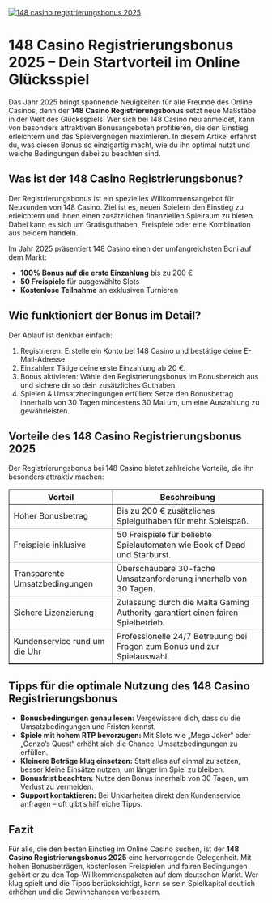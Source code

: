 [![148 casino registrierungsbonus 2025](https://123-caf.pages.dev/gitsignup.png)](https://vrmoo.ru/Bt82HjjY)

<h1>148 Casino Registrierungsbonus 2025 – Dein Startvorteil im Online Glücksspiel</h1>  <p>Das Jahr 2025 bringt spannende Neuigkeiten für alle Freunde des Online Casinos, denn der <strong>148 Casino Registrierungsbonus</strong> setzt neue Maßstäbe in der Welt des Glücksspiels. Wer sich bei 148 Casino neu anmeldet, kann von besonders attraktiven Bonusangeboten profitieren, die den Einstieg erleichtern und das Spielvergnügen maximieren. In diesem Artikel erfährst du, was diesen Bonus so einzigartig macht, wie du ihn optimal nutzt und welche Bedingungen dabei zu beachten sind.</p>  <h2>Was ist der 148 Casino Registrierungsbonus?</h2>  <p>Der Registrierungsbonus ist ein spezielles Willkommensangebot für Neukunden von 148 Casino. Ziel ist es, neuen Spielern den Einstieg zu erleichtern und ihnen einen zusätzlichen finanziellen Spielraum zu bieten. Dabei kann es sich um Gratisguthaben, Freispiele oder eine Kombination aus beidem handeln.</p>  <p>Im Jahr 2025 präsentiert 148 Casino einen der umfangreichsten Boni auf dem Markt:</p>  <ul>   <li><strong>100% Bonus auf die erste Einzahlung</strong> bis zu 200 €</li>   <li><strong>50 Freispiele</strong> für ausgewählte Slots</li>   <li><strong>Kostenlose Teilnahme</strong> an exklusiven Turnieren</li> </ul>  <h2>Wie funktioniert der Bonus im Detail?</h2>  <p>Der Ablauf ist denkbar einfach:</p>  <ol>   <li>Registrieren: Erstelle ein Konto bei 148 Casino und bestätige deine E-Mail-Adresse.</li>   <li>Einzahlen: Tätige deine erste Einzahlung ab 20 €.</li>   <li>Bonus aktivieren: Wähle den Registrierungsbonus im Bonusbereich aus und sichere dir so dein zusätzliches Guthaben.</li>   <li>Spielen & Umsatzbedingungen erfüllen: Setze den Bonusbetrag innerhalb von 30 Tagen mindestens 30 Mal um, um eine Auszahlung zu gewährleisten.</li> </ol>  <h2>Vorteile des 148 Casino Registrierungsbonus 2025</h2>  <p>Der Registrierungsbonus bei 148 Casino bietet zahlreiche Vorteile, die ihn besonders attraktiv machen:</p>  <table border="1" cellpadding="8" cellspacing="0">   <thead>     <tr>       <th>Vorteil</th>       <th>Beschreibung</th>     </tr>   </thead>   <tbody>     <tr>       <td>Hoher Bonusbetrag</td>       <td>Bis zu 200 € zusätzliches Spielguthaben für mehr Spielspaß.</td>     </tr>     <tr>       <td>Freispiele inklusive</td>       <td>50 Freispiele für beliebte Spielautomaten wie Book of Dead und Starburst.</td>     </tr>     <tr>       <td>Transparente Umsatzbedingungen</td>       <td>Überschaubare 30-fache Umsatzanforderung innerhalb von 30 Tagen.</td>     </tr>     <tr>       <td>Sichere Lizenzierung</td>       <td>Zulassung durch die Malta Gaming Authority garantiert einen fairen Spielbetrieb.</td>     </tr>     <tr>       <td>Kundenservice rund um die Uhr</td>       <td>Professionelle 24/7 Betreuung bei Fragen zum Bonus und zur Spielauswahl.</td>     </tr>   </tbody> </table>  <h2>Tipps für die optimale Nutzung des 148 Casino Registrierungsbonus</h2>  <ul>   <li><strong>Bonusbedingungen genau lesen:</strong> Vergewissere dich, dass du die Umsatzbedingungen und Fristen kennst.</li>   <li><strong>Spiele mit hohem RTP bevorzugen:</strong> Mit Slots wie „Mega Joker“ oder „Gonzo’s Quest“ erhöht sich die Chance, Umsatzbedingungen zu erfüllen.</li>   <li><strong>Kleinere Beträge klug einsetzen:</strong> Statt alles auf einmal zu setzen, besser kleine Einsätze nutzen, um länger im Spiel zu bleiben.</li>   <li><strong>Bonusfrist beachten:</strong> Nutze den Bonus innerhalb von 30 Tagen, um Verlust zu vermeiden.</li>   <li><strong>Support kontaktieren:</strong> Bei Unklarheiten direkt den Kundenservice anfragen – oft gibt’s hilfreiche Tipps.</li> </ul>  <h2>Fazit</h2>  <p>Für alle, die den besten Einstieg im Online Casino suchen, ist der <strong>148 Casino Registrierungsbonus 2025</strong> eine hervorragende Gelegenheit. Mit hohen Bonusbeträgen, kostenlosen Freispielen und fairen Bedingungen gehört er zu den Top-Willkommenspaketen auf dem deutschen Markt. Wer klug spielt und die Tipps berücksichtigt, kann so sein Spielkapital deutlich erhöhen und die Gewinnchancen verbessern.</p>